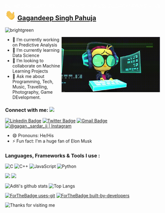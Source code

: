 ## ![Hello](Hello.gif) <img src="https://github.com/ABSphreak/ABSphreak/blob/master/gifs/Hi.gif" width="35px"> [Gagandeep Singh Pahuja ](https://GagandeepSinghPahuja.me/)
![brightgreen](https://komarev.com/ghpvc/?username=gagan-git-sardar)

<img src="https://github.com/gagan-git-sardar/gagan-git-sardar/blob/main/WhatsApp%20Video%202021-05-01%20at%2012.37.12%20PM.gif" width="320" align='right'>



- 🔭 I’m currently working on Predictive Analysis
- 🌱 I’m currently learning Data Science
- 👯 I’m looking to collaborate on Machine Learning Projects
- 💬 Ask me about Programming, Tech, Music, Travelling, Photography, Game DEvelopment.
### Connect with me: <img src="https://github.com/rajput2107/rajput2107/blob/master/Assets/Handshake.gif" height="33px" />
[![Linkedin Badge](https://img.shields.io/badge/-gagandeep-singh-pahuja-3210ba158-blue?style=flat-square&logo=Linkedin&logoColor=white&link=https://www.linkedin.com/in/gagandeep-singh-pahuja-3210ba158/)](https://www.linkedin.com/in/gagandeep-singh-pahuja-3210ba158/)
[![Twitter Badge](https://img.shields.io/badge/-@Gagan876-1ca0f1?style=flat-square&labelColor=1ca0f1&logo=twitter&logoColor=white&link=https://twitter.com/Gagan876)](https://twitter.com/Gagan876)
[![Gmail Badge](https://img.shields.io/badge/-gagandeepsingh9575@gmail.com-db4437?style=flat-square&logo=Gmail&logoColor=white&link=mailto:gagandeepsingh9575@gmail.com)](mailto:gagandeepsingh9575@gmail.com)   <a href="https://www.instagram.com/gagan._sardar_ji"><img alt="@gagan._sardar_ji | Instagram"  src="https://img.shields.io/badge/instagram-%23E4405F.svg?&style=flat-square&logo=instagram&logoColor=white" />
</a> 


- 😄 Pronouns: He/His
- ⚡ Fun fact: I'm a huge fan of Elon Musk

### Languages, Frameworks & Tools I use :

![C](https://img.shields.io/badge/-C-000000?style=flat&logo=c)
![C++](https://img.shields.io/badge/-C++-000000?style=flat&logo=c%2B%2B)
![JavaScript](https://img.shields.io/badge/-JavaScript-000000?style=flat&logo=javascript)
![Python](https://img.shields.io/badge/-Python-000000?style=flat&logo=python)

 <code><img height="50" src="https://www.vectorlogo.zone/logos/ubuntu/ubuntu-ar21.svg"></code>
 <code><img height="50" src="https://www.vectorlogo.zone/logos/git-scm/git-scm-ar21.svg"></code>


![Aditi's github stats](https://github-readme-stats.vercel.app/api?username=gagan-git-sardar&theme=tokyonight&show_icons=true&hide_border=true&count_private=true)
![Top Langs](https://github-readme-stats.vercel.app/api/top-langs/?username=gagan-git-sardar&hide=scss&layout=compact&theme=tokyonight)



[![ForTheBadge uses-git](http://ForTheBadge.com/images/badges/uses-git.svg)](https://GitHub.com/)
[![ForTheBadge built-by-developers](http://ForTheBadge.com/images/badges/built-by-developers.svg)](https://GitHub.com/gagan-git-sardar/)



<img height="120" alt="Thanks for visiting me" width="100%" src="https://raw.githubusercontent.com/BrunnerLivio/brunnerlivio/master/images/marquee.svg" />











